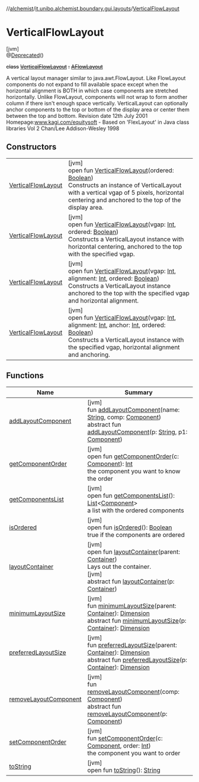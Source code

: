 //[alchemist](../../../index.md)/[it.unibo.alchemist.boundary.gui.layouts](../index.md)/[VerticalFlowLayout](index.md)

# VerticalFlowLayout

[jvm]\
@[Deprecated](https://docs.oracle.com/javase/8/docs/api/java/lang/Deprecated.html)()

~~class~~ [~~VerticalFlowLayout~~](index.md) ~~:~~ [~~AFlowLayout~~](../-a-flow-layout/index.md)

A vertical layout manager similar to java.awt.FlowLayout. Like FlowLayout components do not expand to fill available space except when the horizontal alignment is BOTH in which case components are stretched horizontally. Unlike FlowLayout, components will not wrap to form another column if there isn't enough space vertically. VerticalLayout can optionally anchor components to the top or bottom of the display area or center them between the top and bottom. Revision date 12th July 2001 Homepage:www.kagi.com/equitysoft - Based on 'FlexLayout' in Java class libraries Vol 2 Chan/Lee Addison-Wesley 1998

## Constructors

| | |
|---|---|
| [VerticalFlowLayout](-vertical-flow-layout.md) | [jvm]<br>open fun [VerticalFlowLayout](-vertical-flow-layout.md)(ordered: [Boolean](https://kotlinlang.org/api/latest/jvm/stdlib/kotlin/-boolean/index.html))<br>Constructs an instance of VerticalLayout with a vertical vgap of 5 pixels, horizontal centering and anchored to the top of the display area. |
| [VerticalFlowLayout](-vertical-flow-layout.md) | [jvm]<br>open fun [VerticalFlowLayout](-vertical-flow-layout.md)(vgap: [Int](https://kotlinlang.org/api/latest/jvm/stdlib/kotlin/-int/index.html), ordered: [Boolean](https://kotlinlang.org/api/latest/jvm/stdlib/kotlin/-boolean/index.html))<br>Constructs a VerticalLayout instance with horizontal centering, anchored to the top with the specified vgap. |
| [VerticalFlowLayout](-vertical-flow-layout.md) | [jvm]<br>open fun [VerticalFlowLayout](-vertical-flow-layout.md)(vgap: [Int](https://kotlinlang.org/api/latest/jvm/stdlib/kotlin/-int/index.html), alignment: [Int](https://kotlinlang.org/api/latest/jvm/stdlib/kotlin/-int/index.html), ordered: [Boolean](https://kotlinlang.org/api/latest/jvm/stdlib/kotlin/-boolean/index.html))<br>Constructs a VerticalLayout instance anchored to the top with the specified vgap and horizontal alignment. |
| [VerticalFlowLayout](-vertical-flow-layout.md) | [jvm]<br>open fun [VerticalFlowLayout](-vertical-flow-layout.md)(vgap: [Int](https://kotlinlang.org/api/latest/jvm/stdlib/kotlin/-int/index.html), alignment: [Int](https://kotlinlang.org/api/latest/jvm/stdlib/kotlin/-int/index.html), anchor: [Int](https://kotlinlang.org/api/latest/jvm/stdlib/kotlin/-int/index.html), ordered: [Boolean](https://kotlinlang.org/api/latest/jvm/stdlib/kotlin/-boolean/index.html))<br>Constructs a VerticalLayout instance with the specified vgap, horizontal alignment and anchoring. |

## Functions

| Name | Summary |
|---|---|
| [addLayoutComponent](../-a-flow-layout/add-layout-component.md) | [jvm]<br>fun [addLayoutComponent](../-a-flow-layout/add-layout-component.md)(name: [String](https://docs.oracle.com/javase/8/docs/api/java/lang/String.html), comp: [Component](https://docs.oracle.com/javase/8/docs/api/java/awt/Component.html))<br>abstract fun [addLayoutComponent](index.md#1607738721%2FFunctions%2F-267951372)(p: [String](https://docs.oracle.com/javase/8/docs/api/java/lang/String.html), p1: [Component](https://docs.oracle.com/javase/8/docs/api/java/awt/Component.html)) |
| [getComponentOrder](../-a-flow-layout/get-component-order.md) | [jvm]<br>open fun [getComponentOrder](../-a-flow-layout/get-component-order.md)(c: [Component](https://docs.oracle.com/javase/8/docs/api/java/awt/Component.html)): [Int](https://kotlinlang.org/api/latest/jvm/stdlib/kotlin/-int/index.html)<br>the component you want to know the order |
| [getComponentsList](../-a-flow-layout/get-components-list.md) | [jvm]<br>open fun [getComponentsList](../-a-flow-layout/get-components-list.md)(): [List](https://docs.oracle.com/javase/8/docs/api/java/util/List.html)<[Component](https://docs.oracle.com/javase/8/docs/api/java/awt/Component.html)><br>a list with the ordered components |
| [isOrdered](../-a-flow-layout/is-ordered.md) | [jvm]<br>open fun [isOrdered](../-a-flow-layout/is-ordered.md)(): [Boolean](https://kotlinlang.org/api/latest/jvm/stdlib/kotlin/-boolean/index.html)<br>true if the components are ordered |
| [layoutContainer](layout-container.md) | [jvm]<br>open fun [layoutContainer](layout-container.md)(parent: [Container](https://docs.oracle.com/javase/8/docs/api/java/awt/Container.html))<br>Lays out the container.<br>[jvm]<br>abstract fun [layoutContainer](index.md#1341255786%2FFunctions%2F-267951372)(p: [Container](https://docs.oracle.com/javase/8/docs/api/java/awt/Container.html)) |
| [minimumLayoutSize](../-a-flow-layout/minimum-layout-size.md) | [jvm]<br>fun [minimumLayoutSize](../-a-flow-layout/minimum-layout-size.md)(parent: [Container](https://docs.oracle.com/javase/8/docs/api/java/awt/Container.html)): [Dimension](https://docs.oracle.com/javase/8/docs/api/java/awt/Dimension.html)<br>abstract fun [minimumLayoutSize](index.md#-151295896%2FFunctions%2F-267951372)(p: [Container](https://docs.oracle.com/javase/8/docs/api/java/awt/Container.html)): [Dimension](https://docs.oracle.com/javase/8/docs/api/java/awt/Dimension.html) |
| [preferredLayoutSize](../-a-flow-layout/preferred-layout-size.md) | [jvm]<br>fun [preferredLayoutSize](../-a-flow-layout/preferred-layout-size.md)(parent: [Container](https://docs.oracle.com/javase/8/docs/api/java/awt/Container.html)): [Dimension](https://docs.oracle.com/javase/8/docs/api/java/awt/Dimension.html)<br>abstract fun [preferredLayoutSize](index.md#1593560981%2FFunctions%2F-267951372)(p: [Container](https://docs.oracle.com/javase/8/docs/api/java/awt/Container.html)): [Dimension](https://docs.oracle.com/javase/8/docs/api/java/awt/Dimension.html) |
| [removeLayoutComponent](../-a-flow-layout/remove-layout-component.md) | [jvm]<br>fun [removeLayoutComponent](../-a-flow-layout/remove-layout-component.md)(comp: [Component](https://docs.oracle.com/javase/8/docs/api/java/awt/Component.html))<br>abstract fun [removeLayoutComponent](index.md#-327173290%2FFunctions%2F-267951372)(p: [Component](https://docs.oracle.com/javase/8/docs/api/java/awt/Component.html)) |
| [setComponentOrder](../-a-flow-layout/set-component-order.md) | [jvm]<br>fun [setComponentOrder](../-a-flow-layout/set-component-order.md)(c: [Component](https://docs.oracle.com/javase/8/docs/api/java/awt/Component.html), order: [Int](https://kotlinlang.org/api/latest/jvm/stdlib/kotlin/-int/index.html))<br>the component you want to order |
| [toString](../-a-flow-layout/to-string.md) | [jvm]<br>open fun [toString](../-a-flow-layout/to-string.md)(): [String](https://docs.oracle.com/javase/8/docs/api/java/lang/String.html) |
